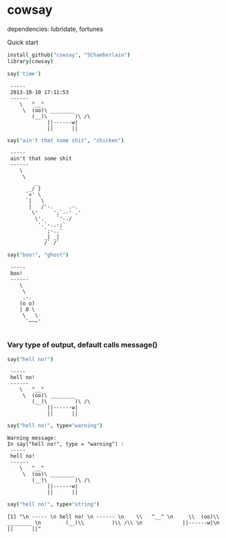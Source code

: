 cowsay
======

dependencies: lubridate, fortunes

Quick start

```coffee
install_github("cowsay", "SChamberlain")
library(cowsay)
```

```coffee
say('time')
```

```
 ----- 
 2013-10-10 17:11:53 
 ------ 
    \   ^__^ 
     \  (oo)\ ________ 
        (__)\         )\ /\ 
             ||------w|
             ||      ||
```

```coffee
say("ain't that some shit", "chicken")
```

```
 ----- 
 ain't that some shit 
 ------ 
    \   
     \  
         _
       _/ }
      `>' \
      `|   \
       |   /'-.     .-.
        \'     ';`--' .'
         \'.    `'-./
          '.`-..-;`
            `;-..'
            _| _|
            /` /`
```


```coffee
say("boo!", "ghost")
```

```
 ----- 
 boo! 
 ------ 
    \   
     \  
     .-.
    (o o)
    | O \
     \   \
      `~~~'
  
```

### Vary type of output, default calls message()

```coffee
say("hell no!")
```

```
 ----- 
 hell no! 
 ------ 
    \   ^__^ 
     \  (oo)\ ________ 
        (__)\         )\ /\ 
             ||------w|
             ||      ||
```

```coffee
say("hell no!", type="warning")
```

```
Warning message:
In say("hell no!", type = "warning") : 
 ----- 
 hell no! 
 ------ 
    \   ^__^ 
     \  (oo)\ ________ 
        (__)\         )\ /\ 
             ||------w|
             ||      ||
```

```coffee
say("hell no!", type="string")
```

```
[1] "\n ----- \n hell no! \n ------ \n    \\   ^__^ \n     \\  (oo)\\ ________ \n        (__)\\         )\\ /\\ \n             ||------w|\n             ||      ||"
```